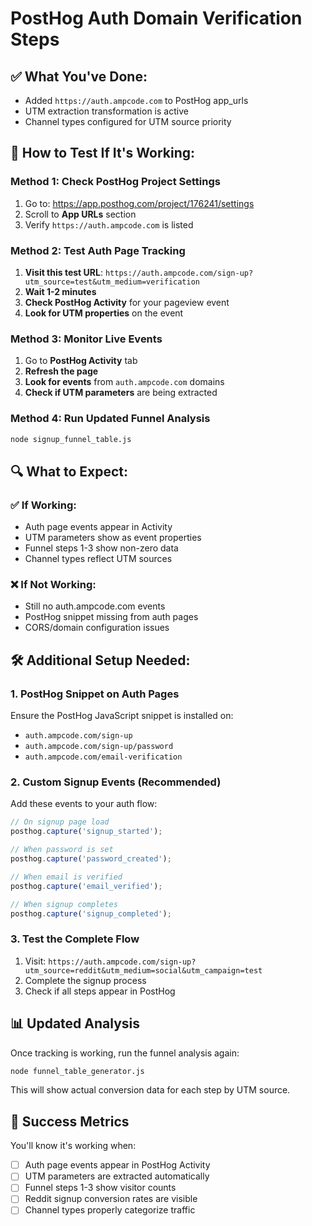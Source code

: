 # PostHog Auth Domain Verification Steps

## ✅ What You've Done:
- Added `https://auth.ampcode.com` to PostHog app_urls
- UTM extraction transformation is active
- Channel types configured for UTM source priority

## 🧪 How to Test If It's Working:

### Method 1: Check PostHog Project Settings
1. Go to: https://app.posthog.com/project/176241/settings
2. Scroll to **App URLs** section
3. Verify `https://auth.ampcode.com` is listed

### Method 2: Test Auth Page Tracking
1. **Visit this test URL**: `https://auth.ampcode.com/sign-up?utm_source=test&utm_medium=verification`
2. **Wait 1-2 minutes**
3. **Check PostHog Activity** for your pageview event
4. **Look for UTM properties** on the event

### Method 3: Monitor Live Events
1. Go to **PostHog Activity** tab
2. **Refresh the page** 
3. **Look for events** from `auth.ampcode.com` domains
4. **Check if UTM parameters** are being extracted

### Method 4: Run Updated Funnel Analysis
```bash
node signup_funnel_table.js
```

## 🔍 What to Expect:

### ✅ If Working:
- Auth page events appear in Activity
- UTM parameters show as event properties
- Funnel steps 1-3 show non-zero data
- Channel types reflect UTM sources

### ❌ If Not Working:
- Still no auth.ampcode.com events
- PostHog snippet missing from auth pages
- CORS/domain configuration issues

## 🛠️ Additional Setup Needed:

### 1. PostHog Snippet on Auth Pages
Ensure the PostHog JavaScript snippet is installed on:
- `auth.ampcode.com/sign-up`
- `auth.ampcode.com/sign-up/password` 
- `auth.ampcode.com/email-verification`

### 2. Custom Signup Events (Recommended)
Add these events to your auth flow:
```javascript
// On signup page load
posthog.capture('signup_started');

// When password is set
posthog.capture('password_created');

// When email is verified  
posthog.capture('email_verified');

// When signup completes
posthog.capture('signup_completed');
```

### 3. Test the Complete Flow
1. Visit: `https://auth.ampcode.com/sign-up?utm_source=reddit&utm_medium=social&utm_campaign=test`
2. Complete the signup process
3. Check if all steps appear in PostHog

## 📊 Updated Analysis
Once tracking is working, run the funnel analysis again:
```bash
node funnel_table_generator.js
```

This will show actual conversion data for each step by UTM source.

## 🎯 Success Metrics
You'll know it's working when:
- [ ] Auth page events appear in PostHog Activity
- [ ] UTM parameters are extracted automatically  
- [ ] Funnel steps 1-3 show visitor counts
- [ ] Reddit signup conversion rates are visible
- [ ] Channel types properly categorize traffic
